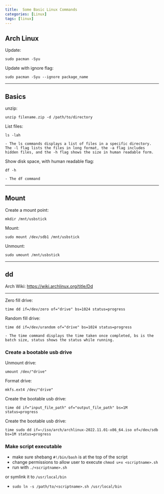 ```yaml
---
title:  Some Basic Linux Commands
categories: [Linux]
tags: [linux]
---
```


## Arch Linux

Update:
```terminal
sudo pacman -Syu
```

Update with ignore flag:
```terminal
sudo pacman -Syu --ignore package_name
```

---

## Basics

unzip:
```terminal
unzip filename.zip -d /path/to/directory
```

List files:
```terminal
ls -lah
```
    - The ls commands displays a list of files in a specific directory.  The -l flag lists the files in long format, the -a flag includes hidden files, and the -h flag shows the size in human readable form.

Show disk space, with human readable flag:
```terminal
df -h
```
    - The df command

---

## Mount

Create a mount point:
```terminal
mkdir /mnt/usbstick
```

Mount:
```terminal
sudo mount /dev/sdb1 /mnt/usbstick
```

Unmount:
```terminal
sudo umount /mnt/usbstick
```

---

## dd

Arch Wiki:
<a href="https://wiki.archlinux.org/title/Dd" target="_blank">https://wiki.archlinux.org/title/Dd</a>

---

Zero fill drive:
```terminal
time dd if=/dev/zero of="drive" bs=1024 status=progress
```

Random fill drive:
```terminal
time dd if=/dev/urandom of="drive" bs=1024 status=progress
```
    - The time command displays the time taken once completed, bs is the batch size, status shows the status while running.


### Create a bootable usb drive

Unmount drive:
```terminal
umount /dev/"drive"
```

Format drive:
```terminal
mkfs.ext4 /dev/"drive"
```

Create the bootable usb drive:
```terminal
time dd if="input_file_path" of="output_file_path" bs=1M status=progress
```

Create the bootable usb drive:
```terminal
time sudo dd if=~/iso/arch/archlinux-2022.11.01-x86_64.iso of=/dev/sdb bs=1M status=progress
```
### Make script executable

- make sure shebang `#!/bin/bash` is at the top of the script
- change permissions to allow user to execute `chmod u+x <scriptname>.sh`
- run with `./<scriptname>.sh`

or symlink it to `/usr/local/bin`

- `sudo ln -s /path/to/<scriptname>.sh /usr/local/bin`
